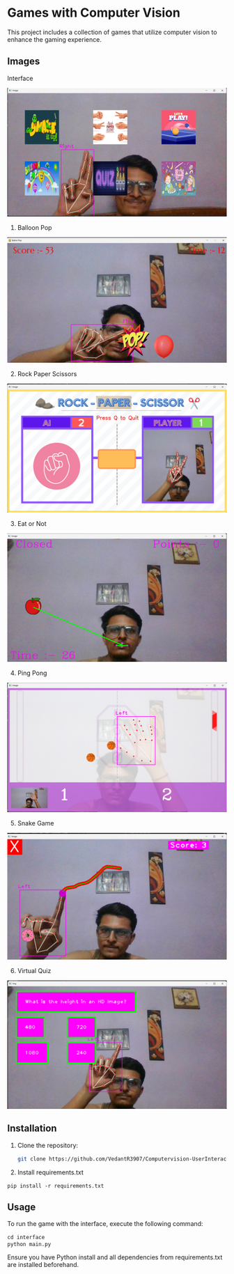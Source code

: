 # Games with Computer Vision

This project includes a collection of games that utilize computer vision to enhance the gaming experience.

## Images

Interface

![Alt Text](https://github.com/VedantR3907/Computervision-UserInteractive-Games-ML/blob/master/display_images/interface.png)

1. Balloon Pop 

![Alt Text](https://github.com/VedantR3907/Computervision-UserInteractive-Games-ML/blob/master/display_images/balloon_pop.png)

2. Rock Paper Scissors

![Alt Text](https://github.com/VedantR3907/Computervision-UserInteractive-Games-ML/blob/master/display_images/rock_paper_scissors.png)

3. Eat or Not

![Alt Text](https://github.com/VedantR3907/Computervision-UserInteractive-Games-ML/blob/master/display_images/eat_or_not.png)

4. Ping Pong

![Alt Text](https://github.com/VedantR3907/Computervision-UserInteractive-Games-ML/blob/master/display_images/ping_pong.png)

5. Snake Game

![Alt Text](https://github.com/VedantR3907/Computervision-UserInteractive-Games-ML/blob/master/display_images/snake_game.png)

6. Virtual Quiz

![Alt Text](https://github.com/VedantR3907/Computervision-UserInteractive-Games-ML/blob/master/display_images/virtual_quiz.png)



## Installation

1. Clone the repository:
   ```bash
   git clone https://github.com/VedantR3907/Computervision-UserInteractive-Games-ML.git
   ```

2. Install requirements.txt
```
pip install -r requirements.txt
```

## Usage
To run the game with the interface, execute the following command:
```
cd interface
python main.py
```
Ensure you have Python install and all dependencies from requirements.txt are installed beforehand.
